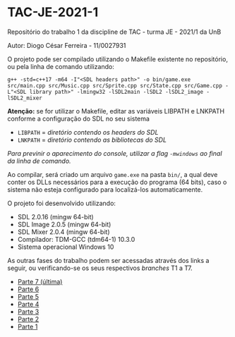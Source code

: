 # TAC-JE-2021-1

Repositório do trabalho 1 da discipline de TAC - turma JE - 2021/1 da UnB

Autor: Diogo César Ferreira - 11/0027931

O projeto pode ser compilado utilizando o Makefile existente no repositório, ou pela linha de comando utilizando:

```g++ -std=c++17 -m64 -I"<SDL headers path>" -o bin/game.exe src/main.cpp src/Music.cpp src/Sprite.cpp src/State.cpp src/Game.cpp -L"<SDL library path>" -lmingw32 -lSDL2main -lSDL2 -lSDL2_image -lSDL2_mixer```

**Atenção:** se for utilizar o Makefile, editar as variáveis LIBPATH e LNKPATH conforme a configuração do SDL no seu sistema
- `LIBPATH` = *diretório contendo os headers do SDL*
- `LNKPATH` = *diretório contendo as bibliotecas do SDL*

*Para previnir o aparecimento do console, utilizar a flag `-mwindows` ao final da linha de comando.*

Ao compilar, será criado um arquivo `game.exe` na pasta `bin/`, a qual deve conter os DLLs necessários para a execução do programa (64 bits), caso o sistema não esteja configurado para localizá-los automaticamente.

O projeto foi desenvolvido utilizando:
- SDL 2.0.16 (mingw 64-bit)
- SDL Image 2.0.5 (mingw 64-bit)
- SDL Mixer 2.0.4 (mingw 64-bit)
- Compilador: TDM-GCC (tdm64-1) 10.3.0
- Sistema operacional Windows 10

As outras fases do trabalho podem ser acessadas através dos links a seguir, ou verificando-se os seus respectivos *branches* T1 a T7.
- [Parte 7 (última)](https://github.com/Aendur/TAC-JE-2021-1/tree/T7)
- [Parte 6](https://github.com/Aendur/TAC-JE-2021-1/tree/T6)
- [Parte 5](https://github.com/Aendur/TAC-JE-2021-1/tree/T5)
- [Parte 4](https://github.com/Aendur/TAC-JE-2021-1/tree/T4)
- [Parte 3](https://github.com/Aendur/TAC-JE-2021-1/tree/T3)
- [Parte 2](https://github.com/Aendur/TAC-JE-2021-1/tree/T2)
- [Parte 1](https://github.com/Aendur/TAC-JE-2021-1/tree/T1)


